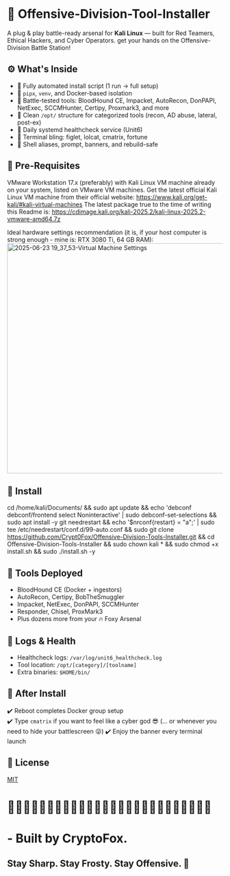 # 🦊 Offensive-Division-Tool-Installer

A plug & play battle-ready arsenal for **Kali Linux** — built for Red Teamers, Ethical Hackers, and Cyber Operators.
get your hands on the Offensive-Division Battle Station!

## ⚙️ What's Inside

- 🚀 Fully automated install script (1 run → full setup)
- 🧠 `pipx`, `venv`, and Docker-based isolation
- 🧪 Battle-tested tools: BloodHound CE, Impacket, AutoRecon, DonPAPI, NetExec, SCCMHunter, Certipy, Proxmark3, and more
- 📂 Clean `/opt/` structure for categorized tools (recon, AD abuse, lateral, post-ex)
- 🔁 Daily systemd healthcheck service (Unit6)
- 🎨 Terminal bling: figlet, lolcat, cmatrix, fortune
- 🔧 Shell aliases, prompt, banners, and rebuild-safe

## 🔌 Pre-Requisites

VMware Workstation 17.x (preferably) with Kali Linux VM machine already on your system, listed on VMware VM machines.
Get the latest official Kali Linux VM machine from their official website: https://www.kali.org/get-kali/#kali-virtual-machines
The latest package true to the time of writing this Readme is: https://cdimage.kali.org/kali-2025.2/kali-linux-2025.2-vmware-amd64.7z 

Ideal hardware settings recommendation (it is, if your host computer is strong enough - mine is: RTX 3080 Ti, 64 GB RAM):
<img width="536" alt="2025-06-23 19_37_53-Virtual Machine Settings" src="https://github.com/user-attachments/assets/5cb20052-dbbc-4ecf-a56f-7f9962136a37" />

## 🧰 Install

cd /home/kali/Documents/ && sudo apt update && echo 'debconf debconf/frontend select Noninteractive' | sudo debconf-set-selections && sudo apt install -y git needrestart && echo '$nrconf{restart} = "a";' | sudo tee /etc/needrestart/conf.d/99-auto.conf && sudo git clone https://github.com/Crypt0Fox/Offensive-Division-Tools-Installer.git && cd Offensive-Division-Tools-Installer && sudo chown kali * && sudo chmod +x install.sh && sudo ./install.sh -y


## 📎 Tools Deployed

- BloodHound CE (Docker + ingestors)
- AutoRecon, Certipy, BobTheSmuggler
- Impacket, NetExec, DonPAPI, SCCMHunter
- Responder, Chisel, ProxMark3
- Plus dozens more from your 🔥 Foxy Arsenal

## 📍 Logs & Health

- Healthcheck logs: `/var/log/unit6_healthcheck.log`
- Tool location: `/opt/[category]/[toolname]`
- Extra binaries: `$HOME/bin/`

## 🧼 After Install

✔️ Reboot completes Docker group setup  
✔️ Type `cmatrix` if you want to feel like a cyber god 😎 (... or whenever you need to hide your battlescreen 😜)
✔️ Enjoy the banner every terminal launch

## 📜 License

[MIT](LICENSE)

# 🔸🔸🔸🔸🔸🔸🔸🔸🔸🔸🔸🔸🔸🔸🔸🔸🔸🔸🔸🔸🔸🔸🔸🔸🔸🔸
# - Built by CryptoFox.
## Stay Sharp. Stay Frosty. Stay Offensive. 🦊

